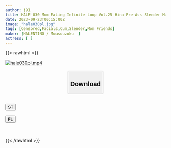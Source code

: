 ```yaml
---
author: j91
title: HALE-030 Mom Eating Infinite Loop Vol.25 Hina Pre-Ass Slender Mama Looks Like A Certain Girl...
date: 2023-09-23T00:15:00Z
image: "hale030pl.jpg"
tags: [Censored,Facials,Cum,Slender,Mom Friends]
maker: [HALENTINO / Mousouzoku  ]
actress: [ ]
---
```



{{< rawhtml >}}

<div class="video" data-videoid="9j6qAJGQkLiaXe9">
    <a href="javascript:;">
        <img src="https://my.j91.asia/posts/hale030pl/hale030pl.jpg" width="WIDTH" height="HEIGHT" alt="hale030pl.mp4" loading="lazy">
    </a>
</div>

<script type="text/javascript" src="https://j91.asia/asset/on-demand-st.js"></script>

<br>
  <link rel="stylesheet" href="https://j91.asia/asset/bs5.css">
  
  <center>
  <button class="btn btn-primary" type="button" data-bs-toggle="collapse" data-bs-target=".multi-collapse" aria-expanded="false" aria-controls="multiCollapseExample1 multiCollapseExample2"><h2>Download</h2></button></center>
</p>
<div class="row">
  <div class="col">
    <div class="collapse multi-collapse" id="multiCollapseExample1">
      <div class="card card-body">
	      	      <br>
<div class="buttons">  
<a href="https://streamtape.to/v/9j6qAJGQkLiaXe9"><button class="btn-hover color-3"><i class="fa fa-download"></i> ST</button></a></div>
    </div>
  </div>
</div>
  <div class="col">
    <div class="collapse multi-collapse" id="multiCollapseExample2">
      <div class="card card-body">
	      <br>
<div class="buttons">
    <a href="https://filelions.online/f/aeyc767mtxfu"><button class="btn-hover color-9"><i class="fa fa-download"></i> FL</button></a></div>
<br><br>
      </div>
    </div>
  </div>
</div>

{{< /rawhtml >}}